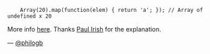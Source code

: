 ```
    Array(20).map(function(elem) { return 'a'; }); // Array of undefined x 20
```

More info [here](http://www.ecma-international.org/ecma-262/5.1/#sec-15.4.4.19). Thanks [Paul Irish](https://twitter.com/paul_irish)
for the explanation.


— [@philogb][1]

[1]:https://twitter.com/philogb

